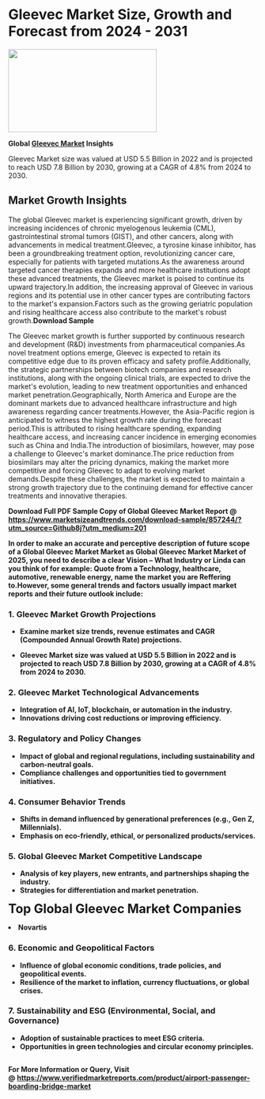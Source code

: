 <H1>Gleevec Market Size, Growth and Forecast from 2024 - 2031</H1><img class="aligncenter size-medium wp-image-584254" src="https://thirdeyenews.in/wp-content/uploads/2024/09/Global-Market-Research-300x168.jpeg" alt="" width="300" height="168" /><p><strong>Global&nbsp;<a href="https://www.marketsizeandtrends.com/download-sample/857244/?utm_source=Github8j?utm_medium=201">Gleevec Market</a> Insights</strong></p><p>Gleevec Market size was valued at USD 5.5 Billion in 2022 and is projected to reach USD 7.8 Billion by 2030, growing at a CAGR of 4.8% from 2024 to 2030.</p><p><h2>Market Growth Insights</h2> <p>The global Gleevec market is experiencing significant growth, driven by increasing incidences of chronic myelogenous leukemia (CML), gastrointestinal stromal tumors (GIST), and other cancers, along with advancements in medical treatment.Gleevec, a tyrosine kinase inhibitor, has been a groundbreaking treatment option, revolutionizing cancer care, especially for patients with targeted mutations.As the awareness around targeted cancer therapies expands and more healthcare institutions adopt these advanced treatments, the Gleevec market is poised to continue its upward trajectory.In addition, the increasing approval of Gleevec in various regions and its potential use in other cancer types are contributing factors to the market's expansion.Factors such as the growing geriatric population and rising healthcare access also contribute to the market's robust growth.<strong>Download Sample</strong></p> <p>The Gleevec market growth is further supported by continuous research and development (R&D) investments from pharmaceutical companies.As novel treatment options emerge, Gleevec is expected to retain its competitive edge due to its proven efficacy and safety profile.Additionally, the strategic partnerships between biotech companies and research institutions, along with the ongoing clinical trials, are expected to drive the market's evolution, leading to new treatment opportunities and enhanced market penetration.Geographically, North America and Europe are the dominant markets due to advanced healthcare infrastructure and high awareness regarding cancer treatments.However, the Asia-Pacific region is anticipated to witness the highest growth rate during the forecast period.This is attributed to rising healthcare spending, expanding healthcare access, and increasing cancer incidence in emerging economies such as China and India.The introduction of biosimilars, however, may pose a challenge to Gleevec's market dominance.The price reduction from biosimilars may alter the pricing dynamics, making the market more competitive and forcing Gleevec to adapt to evolving market demands.Despite these challenges, the market is expected to maintain a strong growth trajectory due to the continuing demand for effective cancer treatments and innovative therapies.<strong></p><p><span class=""><strong>Download Full PDF Sample Copy of Global Gleevec Market Report</strong> @ <a href="https://www.marketsizeandtrends.com/download-sample/857244/?utm_source=Github8j?utm_medium=201" target="_blank">https://www.marketsizeandtrends.com/download-sample/857244/?utm_source=Github8j?utm_medium=201</a></span></p><p>In order to make an accurate and perceptive description of future scope of a Global&nbsp;Gleevec Market Market as Global&nbsp;Gleevec Market Market of 2025, you need to describe a clear Vision &ndash; What Industry or Linda can you think of for example: Quote from a Technology, healthcare, automotive, renewable energy, name the market you are Reffering to.However, some general trends and factors usually impact market reports and their future outlook include:</p><h3>1.&nbsp;<strong>Gleevec Market Growth Projections</strong></h3><ul><li>Examine market size trends, revenue estimates and CAGR (Compounded Annual Growth Rate) projections.</li><li><p>Gleevec Market size was valued at USD 5.5 Billion in 2022 and is projected to reach USD 7.8 Billion by 2030, growing at a CAGR of 4.8% from 2024 to 2030.</p></li></ul><h3>2.&nbsp;<strong>Gleevec Market Technological Advancements</strong></h3><ul><li>Integration of AI, IoT, blockchain, or automation in the industry.</li><li>Innovations driving cost reductions or improving efficiency.</li></ul><h3>3.&nbsp;<strong>Regulatory and Policy Changes</strong></h3><ul><li>Impact of global and regional regulations, including sustainability and carbon-neutral goals.</li><li>Compliance challenges and opportunities tied to government initiatives.</li></ul><h3>4.&nbsp;<strong>Consumer Behavior Trends</strong></h3><ul><li>Shifts in demand influenced by generational preferences (e.g., Gen Z, Millennials).</li><li>Emphasis on eco-friendly, ethical, or personalized products/services.</li></ul><h3>5.&nbsp;<strong>Global Gleevec Market Competitive Landscape</strong></h3><ul><li>Analysis of key players, new entrants, and partnerships shaping the industry.</li><li>Strategies for differentiation and market penetration.</li></ul><p data-pm-slice="1 1 []"><span style="color: inherit; font-family: inherit; font-size: 25px;">Top Global Gleevec Market Companies</span></p><div class="" data-test-id=""><p><li>Novartis</li></p></div><h3>6.&nbsp;<strong>Economic and Geopolitical Factors</strong></h3><ul><li>Influence of global economic conditions, trade policies, and geopolitical events.</li><li>Resilience of the market to inflation, currency fluctuations, or global crises.</li></ul><h3>7.&nbsp;<strong>Sustainability and ESG (Environmental, Social, and Governance)</strong></h3><ul><li>Adoption of sustainable practices to meet ESG criteria.</li><li>Opportunities in green technologies and circular economy principles.</li></ul><h2><strong style="font-size: 14px;">For More Information or Query, Visit @&nbsp;</strong><a style="background-color: #ffffff; font-size: 14px;" href="https://www.marketsizeandtrends.com/report/gleevec-market/" target="_blank">https://www.verifiedmarketreports.com/product/airport-passenger-boarding-bridge-market</a></h2>